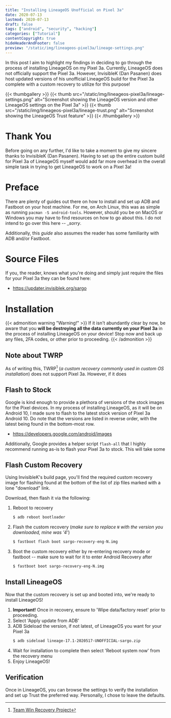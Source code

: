 ```yaml
---
title: "Installing LineageOS Unofficial on Pixel 3a"
date: 2020-07-13
lastmod: 2020-07-13
draft: false
tags: ["android", "security", "hacking"]
categories: ["Tutorial"]
contentCopyright: true
hideHeaderAndFooter: false
preview: "/static/img/lineageos-pixel3a/lineage-settings.png"
---
```

In this post I aim to highlight my findings in deciding to go through  the
process of installing LineageOS on my Pixel 3a. Currently, LineageOS does not
officially support the Pixel 3a. However, InvisibleK (Dan Pasanen) does host
updated versions of his unofficial LineageOS build for the Pixel 3a complete
with a custom recovery to utilize for this purpose!

{{< thumbgallery >}}
    {{< thumb src="/static/img/lineageos-pixel3a/lineage-settings.png"
        alt="Screenshot showing the LineageOS version and other LineageOS settings on the Pixel 3a" >}}
    {{< thumb src="/static/img/lineageos-pixel3a/lineage-trust.png"
        alt="Screenshot showing the LineageOS Trust feature" >}}
{{< /thumbgallery >}}


<!--more-->
# Thank You
Before going on any further, I'd like to take a moment to give my sincere thanks
to InvisibleK (Dan Pasanen). Having to set up the entire custom build for Pixel
3a of LineageOS myself would add far more overhead in the overall simple task in
trying to get LineageOS to work on a Pixel 3a!

# Preface
There are plenty of guides out there on how to install and set up ADB and
Fastboot on your host machine. For me, on Arch Linux, this was as simple as
running `pacman -S android-tools`. However, should you be on MacOS or Windows
you may have to find resources on how to go about this. I do not intend to go
over this here -- __sorry_.

Additionally, this _guide_ also assumes the reader has some familiarity with ADB
and/or Fastboot.

# Source Files
If you, the reader, knows what you're doing and simply just require the files
for your Pixel 3a they can be found here:
- https://updater.invisiblek.org/sargo

# Installation
{{< admonition warning "Warning!" >}}
If it isn't abundantly clear by now, be aware that you **will be destroying all
the data currently on your Pixel 3a** in the process of installing LineageOS on
your device! Stop now and back up any files, 2FA codes, or other prior to
proceeding.
{{< /admonition >}}

## Note about TWRP
As of writing this, TWRP[^1] (_a custom recovery commonly used in custom OS
installation_) does not support Pixel 3a. However, if it does

## Flash to Stock
Google is kind enough to provide a plethora of versions of the stock images for
the Pixel devices. In my process of installing LineageOS, as it will be on
Android 10, I made sure to flash to the latest stock version of Pixel 3a Android
10. Do note that the versions are listed in reverse order, with the latest being
found in the bottom-most row.
- https://developers.google.com/android/images

Additionally, Google provides a helper script `flash-all` that I highly
recommend running as-is to flash your Pixel 3a to stock. This will take some

## Flash Custom Recovery
Using InvisibleK's build page, you'll find the required custom recovery image
for flashing found at the bottom of the list of zip files marked with a lone
"download" link.

Download, then flash it via the following:
1. Reboot to recovery
   ```bash
   $ adb reboot bootloader
   ```
1. Flash the custom recovery (_make sure to replace `N` with the version you
   downloaded, mine was '4'_)
   ```bash
   $ fastboot flash boot sargo-recovery-eng-N.img
   ```
1. Boot the custom recovery either by re-entering recovery mode or fastboot --
   make sure to wait for it to enter Android Recovery after
   ```bash
   $ fastboot boot sargo-recovery-eng-N.img
   ```

## Install LineageOS
Now that the custom recovery is set up and booted into, we're ready to install LineageOS!
1. **Important!** Once in recovery, ensure to 'Wipe data/factory reset' prior to
   proceeding.
1. Select 'Apply update from ADB'
1. ADB Sideload the version, if not latest, of LineageOS you want for your Pixel
   3a
   ```bash
   $ adb sideload lineage-17.1-2020517-UNOFFICIAL-sargo.zip
   ```
1. Wait for installation to complete then select 'Reboot system now' from the
   recovery menu
1. Enjoy LineageOS!

## Verification
Once in LineageOS, you can browse the settings to verify the installation and
set up Trust the preferred way. Personally, I chose to leave the defaults.


[^1]: [Team Win Recovery Project](https://twrp.me/)
